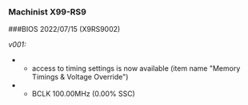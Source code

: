 ### Machinist X99-RS9
###BIOS 2022/07/15 (X9RS9002)

*v001:*
* + access to timing settings is now available (item name "Memory Timings & Voltage Override")
* + BCLK 100.00MHz (0.00% SSC)